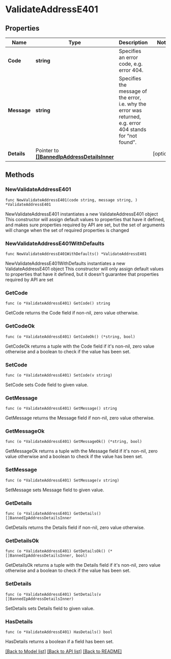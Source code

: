 # ValidateAddressE401

## Properties

Name | Type | Description | Notes
------------ | ------------- | ------------- | -------------
**Code** | **string** | Specifies an error code, e.g. error 404. | 
**Message** | **string** | Specifies the message of the error, i.e. why the error was returned, e.g. error 404 stands for “not found”. | 
**Details** | Pointer to [**[]BannedIpAddressDetailsInner**](BannedIpAddressDetailsInner.md) |  | [optional] 

## Methods

### NewValidateAddressE401

`func NewValidateAddressE401(code string, message string, ) *ValidateAddressE401`

NewValidateAddressE401 instantiates a new ValidateAddressE401 object
This constructor will assign default values to properties that have it defined,
and makes sure properties required by API are set, but the set of arguments
will change when the set of required properties is changed

### NewValidateAddressE401WithDefaults

`func NewValidateAddressE401WithDefaults() *ValidateAddressE401`

NewValidateAddressE401WithDefaults instantiates a new ValidateAddressE401 object
This constructor will only assign default values to properties that have it defined,
but it doesn't guarantee that properties required by API are set

### GetCode

`func (o *ValidateAddressE401) GetCode() string`

GetCode returns the Code field if non-nil, zero value otherwise.

### GetCodeOk

`func (o *ValidateAddressE401) GetCodeOk() (*string, bool)`

GetCodeOk returns a tuple with the Code field if it's non-nil, zero value otherwise
and a boolean to check if the value has been set.

### SetCode

`func (o *ValidateAddressE401) SetCode(v string)`

SetCode sets Code field to given value.


### GetMessage

`func (o *ValidateAddressE401) GetMessage() string`

GetMessage returns the Message field if non-nil, zero value otherwise.

### GetMessageOk

`func (o *ValidateAddressE401) GetMessageOk() (*string, bool)`

GetMessageOk returns a tuple with the Message field if it's non-nil, zero value otherwise
and a boolean to check if the value has been set.

### SetMessage

`func (o *ValidateAddressE401) SetMessage(v string)`

SetMessage sets Message field to given value.


### GetDetails

`func (o *ValidateAddressE401) GetDetails() []BannedIpAddressDetailsInner`

GetDetails returns the Details field if non-nil, zero value otherwise.

### GetDetailsOk

`func (o *ValidateAddressE401) GetDetailsOk() (*[]BannedIpAddressDetailsInner, bool)`

GetDetailsOk returns a tuple with the Details field if it's non-nil, zero value otherwise
and a boolean to check if the value has been set.

### SetDetails

`func (o *ValidateAddressE401) SetDetails(v []BannedIpAddressDetailsInner)`

SetDetails sets Details field to given value.

### HasDetails

`func (o *ValidateAddressE401) HasDetails() bool`

HasDetails returns a boolean if a field has been set.


[[Back to Model list]](../README.md#documentation-for-models) [[Back to API list]](../README.md#documentation-for-api-endpoints) [[Back to README]](../README.md)


